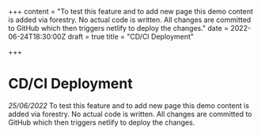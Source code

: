 +++
content = "To test this feature and to add new page this demo content is added via forestry. No actual code is written. All changes are committed to GitHub which then triggers netlify to deploy the changes."
date = 2022-06-24T18:30:00Z
draft = true
title = "CD/CI Deployment"

+++
# CD/CI Deployment
*25/06/2022*
To test this feature and to add new page this demo content is added via forestry. No actual code is written. All changes are committed to GitHub which then triggers netlify to deploy the changes.